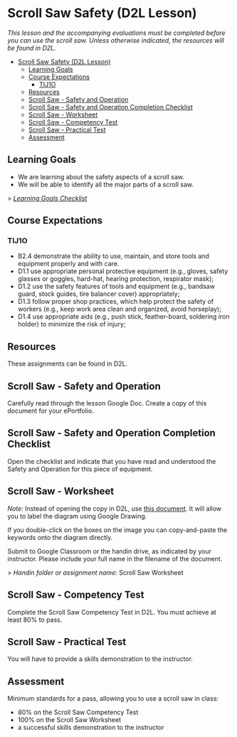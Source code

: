 # Scroll Saw Safety (D2L Lesson)

*This lesson and the accompanying evaluations must be completed before you can use the scroll saw. Unless otherwise indicated, the resources will be found in D2L.*

<!-- TOC depthFrom:2 -->

- [Scroll Saw Safety (D2L Lesson)](#scroll-saw-safety-d2l-lesson)
  - [Learning Goals](#learning-goals)
  - [Course Expectations](#course-expectations)
    - [TIJ1O](#tij1o)
  - [Resources](#resources)
  - [Scroll Saw - Safety and Operation](#scroll-saw---safety-and-operation)
  - [Scroll Saw - Safety and Operation Completion Checklist](#scroll-saw---safety-and-operation-completion-checklist)
  - [Scroll Saw - Worksheet](#scroll-saw---worksheet)
  - [Scroll Saw - Competency Test](#scroll-saw---competency-test)
  - [Scroll Saw - Practical Test](#scroll-saw---practical-test)
  - [Assessment](#assessment)

<!-- /TOC -->

## Learning Goals

- We are learning about the safety aspects of a scroll saw.
- We will be able to identify all the major parts of a scroll saw.

\> *<a href="https://www.beens.org/learning-goals-checklist/" target="_blank">Learning Goals Checklist</a>*

## Course Expectations

### TIJ1O

- B2.4 demonstrate the ability to use, maintain, and store tools and equipment properly and with care.
- D1.1 use appropriate personal protective equipment (e.g., gloves, safety glasses or goggles, hard-hat, hearing protection, respirator mask);
- D1.2 use the safety features of tools and equipment (e.g., bandsaw guard, stock guides, tire balancer cover) appropriately;
- D1.3 follow proper shop practices, which help protect the safety of workers (e.g., keep work area clean and organized, avoid horseplay);
- D1.4 use appropriate aids (e.g., push stick, feather-board, soldering iron holder) to minimize the risk of injury;

## Resources

These assignments can be found in D2L.

## Scroll Saw - Safety and Operation

Carefully read through the lesson Google Doc. Create a copy of this document for your ePortfolio.

## Scroll Saw - Safety and Operation Completion Checklist

Open the checklist and indicate that you have read and understood the Safety and Operation for this piece of equipment. 

## Scroll Saw - Worksheet

*Note:* Instead of opening the copy in D2L, use <a href="http://bit.ly/scroll-saw-beens" target="_blank">this document</a>. It will allow you to label the diagram using Google Drawing.

If you double-click on the boxes on the image you can copy-and-paste the keywords onto the diagram directly.

Submit to Google Classroom or the handin drive, as indicated by your instructor. Please include your full name in the filename of the document. 

\> *Handin folder or assignment name:* Scroll Saw Worksheet

## Scroll Saw - Competency Test

Complete the Scroll Saw Competency Test in D2L. You must achieve at least 80% to pass. 

## Scroll Saw - Practical Test

You will have to provide a skills demonstration to the instructor.

## Assessment

Minimum standards for a pass, allowing you to use a scroll saw in class:

- 80% on the Scroll Saw Competency Test
- 100% on the Scroll Saw Worksheet
- a successful skills demonstration to the instructor